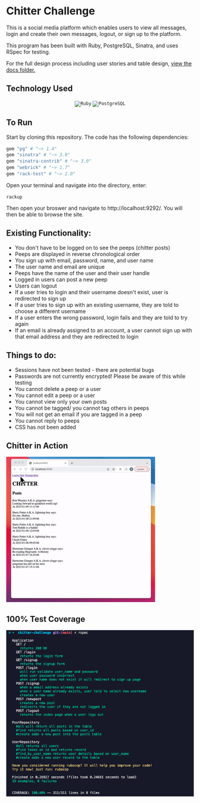 Chitter Challenge
=================

This is a social media platform which enables users to view all messages, login and create their own messages, logout, or sign up to the platform. <br>

This program has been built with Ruby, PostgreSQL, Sinatra, and uses RSpec for testing. <br> 

For the full design process including user stories and table design, [view the docs folder.](https://github.com/rachelnewby/chitter-challenge/tree/main/docs)

Technology Used
-------
<div align="center">
	<code><img height="50" src="https://user-images.githubusercontent.com/25181517/192603745-7d34df9e-7756-4756-a539-6a61badf7a80.png" alt="Ruby" title="Ruby" /></code>
	<code><img height="50" src="https://user-images.githubusercontent.com/25181517/117208740-bfb78400-adf5-11eb-97bb-09072b6bedfc.png" alt="PostgreSQL" title="PostgreSQL" /></code>

</div>

To Run
-------
Start by cloning this repository. The code has the following dependencies:

```ruby
gem "pg" # "~> 1.4"
gem "sinatra" # "~> 3.0"
gem "sinatra-contrib" # "~> 3.0"
gem "webrick" # "~> 1.7"
gem "rack-test" # "~> 2.0"
```
Open your terminal and navigate into the directory, enter:
```
rackup
```
Then open your broswer and navigate to http://localhost:9292/. You will then be able to browse the site. 

Existing Functionality: 
-------
- You don't have to be logged on to see the peeps (chitter posts)
- Peeps are displayed in reverse chronological order
- You sign up with email, password, name, and user name
- The user name and email are unique
- Peeps have the name of the user and their user handle
- Logged in users can post a new peep
- Users can logout
- If a user tries to login and their username doesn't exist, user is redirected to sign up
- If a user tries to sign up with an existing username, they are told to choose a different username
- If a user enters the wrong password, login fails and they are told to try again
- If an email is already assigned to an account, a user cannot sign up with that email address and they are redirected to login


Things to do: 
-------
- Sessions have not been tested - there are potential bugs
- Passwords are not currently encrypted! Please be aware of this while testing
- You cannot delete a peep or a user
- You cannot edit a peep or a user
- You cannot view only your own posts
- You cannot be tagged/ you cannot tag others in peeps
- You will not get an email if you are tagged in a peep
- You cannot reply to peeps
- CSS has not been added

Chitter in Action
-----
![Chitter demo](./docs/screenshots/Chitter.gif)

100% Test Coverage
-----
![Test coverage screenshot](./docs/screenshots/Chitter%20test%20coverage.png)